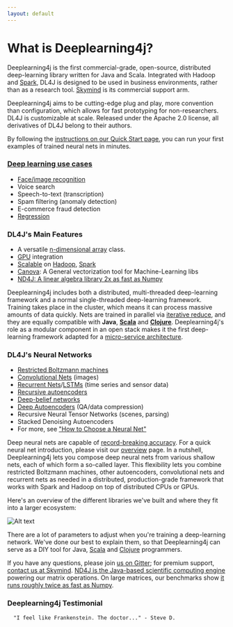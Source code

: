```yaml
---
layout: default
---
```


# What is Deeplearning4j?

Deeplearning4j is the first commercial-grade, open-source, distributed deep-learning library written for Java and Scala. Integrated with Hadoop and [Spark](../spark.html), DL4J is designed to be used in business environments, rather than as a research tool. [Skymind](http://skymind.io) is its commercial support arm.

Deeplearning4j aims to be cutting-edge plug and play, more convention than configuration, which allows for fast prototyping for non-researchers. DL4J is customizable at scale. Released under the Apache 2.0 license, all derivatives of DL4J belong to their authors.

By following the [instructions on our Quick Start page](../quickstart.html), you can run your first examples of trained neural nets in minutes.

### [Deep learning use cases](use_cases.html)

* [Face/image recognition](../facial-reconstruction-tutorial.html)
* Voice search
* Speech-to-text (transcription)
* Spam filtering (anomaly detection)
* E-commerce fraud detection
* [Regression](../linear-regression.html)

### DL4J's Main Features

* A versatile [n-dimensional array](http://nd4j.org/) class.
* [GPU](http://nd4j.org/gpu_native_backends.html) integration
* [Scalable](../spark.html) on [Hadoop](https://github.com/deeplearning4j/deeplearning4j/tree/master/deeplearning4j-scaleout/hadoop-yarn), [Spark](../gpu_aws.html)
* [Canova](../canova.html): A General vectorization tool for Machine-Learning libs
* [ND4J: A linear algebra library 2x as fast as Numpy](http://nd4j.org/benchmarking)

Deeplearning4j includes both a distributed, multi-threaded deep-learning framework and a normal single-threaded deep-learning framework. Training takes place in the cluster, which means it can process massive amounts of data quickly. Nets are trained in parallel via [iterative reduce](../iterativereduce.html), and they are equally compatible with **Java**, **[Scala](http://nd4j.org/scala.html)** and **[Clojure](https://github.com/wildermuthn/d4lj-iris-example-clj/blob/master/src/dl4j_clj_example/core.clj)**. Deeplearning4j's role as a modular component in an open stack makes it the first deep-learning framework adapted for a [micro-service architecture](http://microservices.io/patterns/microservices.html).

### DL4J's Neural Networks

* [Restricted Boltzmann machines](../restrictedboltzmannmachine.html)
* [Convolutional Nets](../convolutionalnets.html) (images)
* [Recurrent Nets](../recurrentnetwork.html)/[LSTMs](../lstm.html) (time series and sensor data)
* [Recursive autoencoders](https://github.com/deeplearning4j/deeplearning4j/blob/master/deeplearning4j-core/src/main/java/org/deeplearning4j/nn/layers/feedforward/autoencoder/recursive/RecursiveAutoEncoder.java)
* [Deep-belief networks](../deepbeliefnetwork.html)
* [Deep Autoencoders](http://deeplearning4j.org/deepautoencoder.html) (QA/data compression)
* Recursive Neural Tensor Networks (scenes, parsing)
* Stacked Denoising Autoencoders
* For more, see ["How to Choose a Neural Net"](neuralnetworktable.html)

Deep neural nets are capable of [record-breaking accuracy](../accuracy.html). For a quick neural net introduction, please visit our [overview](../neuralnet-overview.html) page. In a nutshell, Deeplearning4j lets you compose deep neural nets from various shallow nets, each of which form a so-called layer. This flexibility lets you combine restricted Boltzmann machines, other autoencoders, convolutional nets and recurrent nets as needed in a distributed, production-grade framework that works with Spark and Hadoop on top of distributed CPUs or GPUs.

Here's an overview of the different libraries we've built and where they fit into a larger ecosystem:

![Alt text](../img/schematic_overview.png)

There are a lot of parameters to adjust when you're training a deep-learning network. We've done our best to explain them, so that Deeplearning4j can serve as a DIY tool for Java, [Scala](https://github.com/deeplearning4j/nd4s) and [Clojure](https://github.com/whilo/clj-nd4j) programmers.

If you have any questions, please join [us on Gitter](https://gitter.im/deeplearning4j/deeplearning4j); for premium support, [contact us at Skymind](http://www.skymind.io/contact/). [ND4J is the Java-based scientific computing engine](http://nd4j.org/) powering our matrix operations. On large matrices, our benchmarks show [it runs roughly twice as fast as Numpy](http://nd4j.org/benchmarking).

### Deeplearning4j Testimonial

      "I feel like Frankenstein. The doctor..." - Steve D. 

